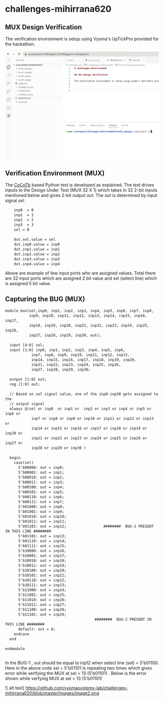 # challenges-mihirrana620

## MUX Design Verification

The verification environment is setup using Vyoma's UpTickPro provided for the hackathon.

 ![ alt text](https://github.com/vyomasystems-lab/challenges-mihirrana620/blob/master/images/image1.png)

 ## Verification Environment (MUX)

The [CoCoTb](https://www.cocotb.org/) based Python test is developed as explained. The test drives inputs to the Design Under Test (MUX 32 X 1) which takes in 32 2-bit inputs mentioned below and gives 2-bit output *out*. The *out* is determined by input signal *sel*. 

```
    inp0  = 0 
    inp1  = 1
    inp2  = 2
    inp3  = 3
    sel = 0

    dut.sel.value = sel
    dut.inp0.value = inp0
    dut.inp1.value = inp1
    dut.inp2.value = inp2
    dut.inp3.value = inp3
    dut.inp4.value = inp4
```
Above are example of few input ports who are assigned values. Total there are 32 input ports which are assigned 2 bit value and sel (select line) which is assigned 5 bit value.  

## Capturing the BUG (MUX)

```
module mux(sel,inp0, inp1, inp2, inp3, inp4, inp5, inp6, inp7, inp8, 
           inp9, inp10, inp11, inp12, inp13, inp14, inp15, inp16, inp17,
           inp18, inp19, inp20, inp21, inp22, inp23, inp24, inp25, inp26,
           inp27, inp28, inp29, inp30, out);

  input [4:0] sel;
  input [1:0] inp0, inp1, inp2, inp3, inp4, inp5, inp6,
            inp7, inp8, inp9, inp10, inp11, inp12, inp13, 
            inp14, inp15, inp16, inp17, inp18, inp19, inp20,
            inp21, inp22, inp23, inp24, inp25, inp26,
            inp27, inp28, inp29, inp30;

  output [1:0] out;
  reg [1:0] out;

  // Based on sel signal value, one of the inp0-inp30 gets assigned to the 
  // output signal
  always @(sel or inp0  or inp1 or  inp2 or inp3 or inp4 or inp5 or inp6 or
            inp7 or inp8 or inp9 or inp10 or inp11 or inp12 or inp13 or 
            inp14 or inp15 or inp16 or inp17 or inp18 or inp19 or inp20 or
            inp21 or inp22 or inp23 or inp24 or inp25 or inp26 or inp27 or 
            inp28 or inp29 or inp30 )

  begin
    case(sel)
      5'b00000: out = inp0;  
      5'b00001: out = inp1;  
      5'b00010: out = inp2;  
      5'b00011: out = inp3;  
      5'b00100: out = inp4;  
      5'b00101: out = inp5;  
      5'b00110: out = inp6;  
      5'b00111: out = inp7;  
      5'b01000: out = inp8;  
      5'b01001: out = inp9;  
      5'b01010: out = inp10;
      5'b01011: out = inp11;
      5'b01101: out = inp12;                 ########  BUG-1 PRESENT IN THIS LINE ########
      5'b01101: out = inp13;
      5'b01110: out = inp14;
      5'b01111: out = inp15;
      5'b10000: out = inp16;
      5'b10001: out = inp17;
      5'b10010: out = inp18;
      5'b10011: out = inp19;
      5'b10100: out = inp20;
      5'b10101: out = inp21;
      5'b10110: out = inp22;
      5'b10111: out = inp23;
      5'b11000: out = inp24;
      5'b11001: out = inp25;
      5'b11010: out = inp26;
      5'b11011: out = inp27;
      5'b11100: out = inp28;
      5'b11101: out = inp29;               
                                         ########  BUG-2 PRESENT IN THIS LINE ########
      default: out = 0;
    endcase
  end

endmodule 


```

In the BUG-1 , out should be equal to inp12 when select line (sel) = 5'b01100. Here in the above code sel = 5'b01101 is repeating two times which gives error while verifying the MUX at sel = 13 (5'b01101) . Below is the error shown while verfying MUX at sel = 13 (5'b01101)

![ alt text] https://github.com/vyomasystems-lab/challenges-mihirrana620/blob/master/images/image2.png